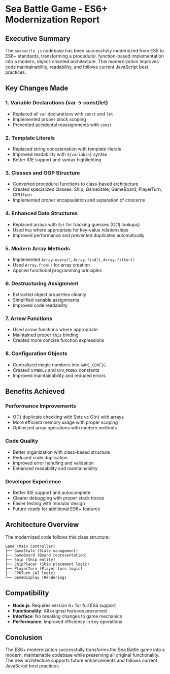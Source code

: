 # Sea Battle Game - ES6+ Modernization Report

## Executive Summary

The `seabattle.js` codebase has been successfully modernized from ES5 to ES6+ standards, transforming a procedural, function-based implementation into a modern, object-oriented architecture. This modernization improves code maintainability, readability, and follows current JavaScript best practices.

## Key Changes Made

### 1. Variable Declarations (var → const/let)
- Replaced all `var` declarations with `const` and `let`
- Implemented proper block scoping
- Prevented accidental reassignments with `const`

### 2. Template Literals
- Replaced string concatenation with template literals
- Improved readability with `${variable}` syntax
- Better IDE support and syntax highlighting

### 3. Classes and OOP Structure
- Converted procedural functions to class-based architecture
- Created specialized classes: Ship, GameState, GameBoard, PlayerTurn, CPUTurn
- Implemented proper encapsulation and separation of concerns

### 4. Enhanced Data Structures
- Replaced arrays with `Set` for tracking guesses (O(1) lookups)
- Used `Map` where appropriate for key-value relationships
- Improved performance and prevented duplicates automatically

### 5. Modern Array Methods
- Implemented `Array.every()`, `Array.find()`, `Array.filter()`
- Used `Array.from()` for array creation
- Applied functional programming principles

### 6. Destructuring Assignment
- Extracted object properties cleanly
- Simplified variable assignments
- Improved code readability

### 7. Arrow Functions
- Used arrow functions where appropriate
- Maintained proper `this` binding
- Created more concise function expressions

### 8. Configuration Objects
- Centralized magic numbers into `GAME_CONFIG`
- Created `SYMBOLS` and `CPU_MODES` constants
- Improved maintainability and reduced errors

## Benefits Achieved

### Performance Improvements
- O(1) duplicate checking with Sets vs O(n) with arrays
- More efficient memory usage with proper scoping
- Optimized array operations with modern methods

### Code Quality
- Better organization with class-based structure
- Reduced code duplication
- Improved error handling and validation
- Enhanced readability and maintainability

### Developer Experience
- Better IDE support and autocomplete
- Clearer debugging with proper stack traces
- Easier testing with modular design
- Future-ready for additional ES6+ features

## Architecture Overview

The modernized code follows this class structure:

```
Game (Main controller)
├── GameState (State management)
├── GameBoard (Board representation)  
├── Ship (Ship entity)
├── ShipPlacer (Ship placement logic)
├── PlayerTurn (Player turn logic)
├── CPUTurn (AI logic)
└── GameDisplay (Rendering)
```

## Compatibility

- **Node.js**: Requires version 6+ for full ES6 support
- **Functionality**: All original features preserved
- **Interface**: No breaking changes to game mechanics
- **Performance**: Improved efficiency in key operations

## Conclusion

The ES6+ modernization successfully transforms the Sea Battle game into a modern, maintainable codebase while preserving all original functionality. The new architecture supports future enhancements and follows current JavaScript best practices. 
